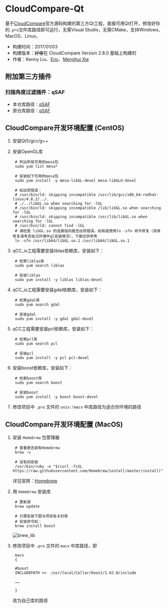 # CloudCompare-Qt

基于[CloudCompare](https://github.com/CloudCompare/CloudCompare)官方源码构建的第三方Qt工程，直接可用Qt打开，修改好你的`.pro`文件库路径即可运行，无需Visual Studio，无需CMake，支持Windows、MacOS、Linux。

* 构建时间：2017/01/03
* 构建版本：~~好像~~在 CloudCompare Version 2.8.0 基础上构建的
* 作者：Kenny Liu、[Eric](https://github.com/Eric7Coding)、[Menghui Xie](https://github.com/huihut)

## 附加第三方插件

### 扫描角度过滤插件：qSAF

* 本仓库路径：[qSAF](CloudCompare/plugins/qSAF)
* 原仓库路径：[qSAF](https://github.com/huihut/qSAF)

## CloudCompare开发环境配置 (CentOS)

1. 安装Qt5/gcc/g++

2. 安装OpenGL库


    	# 列出所有可用的mesa包
    	sudo yum list mesa*

    	# 安装如下可用的mesa包
    	sudo yum install -y mesa-libGL-devel mesa-libGLU-devel

    	# 如出现错误：
    	# /usr/bin/ld: skipping incompatible /usr/lib/gcc/x86_64-redhat-linux/4.8.2/../.
    	# ./../libGL.so when searching for -lGL
    	# /usr/bin/ld: skipping incompatible /lib/libGL.so when searching for -lGL
    	# /usr/bin/ld: skipping incompatible /usr/lib/libGL.so when searching for -lGL
    	# /usr/bin/ld: cannot find -lGL
    	# 请检查 libGL.so 的连接指向是否出现错误，如有就使用ln -sfn 命令修复（具体修复请考虑自己环境中gl安装情况），下面仅供参考
    	ln -sfn /usr/lib64/libGL.so.1 /usr/lib64/libGL.so.1

3. qCC_io工程需要安装liblas依赖库，安装如下：

    	# 检索liblas库
    	sudo yum search liblas

    	# 安装liblas
    	sudo yum install -y liblas liblas-devel

4. qCC_io工程需要安装gdal依赖库，安装如下：

    	# 检索gdal库
    	sudo yum search gdal

    	# 安装gdal
    	sudo yum install -y gdal gdal-devel

5. qCC工程需要安装pcl依赖库，安装如下：

    	# 检索pcl库
    	sudo yum search pcl

    	# 安装pcl
    	sudo yum install -y pcl pcl-devel

6. 安装boost依赖库，安装如下：

    	# 检索boost库
    	sudo yum search boost

    	# 安装boost
    	sudo yum install -y boost boost-devel

7. 修改项目中 `.pro` 文件的 `unix:!macx` 中库路径为适合你环境的路径

## CloudCompare开发环境配置 (MacOS)

1. 安装 `Homebrew` 包管理器

		# 查看是否装有Homebrew
		brew -v
		
		# 没有则安装
		/usr/bin/ruby -e "$(curl -fsSL https://raw.githubusercontent.com/Homebrew/install/master/install)"
		
	详见官网：[Homebrew](https://brew.sh/index_zh-cn.html)

2. 用 `Homebrew` 安装库

		# 更新源
		brew update
		
		# 只需安装下图与项目有关的库
		# 安装命令如：
		brew install boost

	![brew_lib](http://ojlsgreog.bkt.clouddn.com/brew_lib.jpg)

3. 修改项目中 `.pro` 文件的 `macx` 中库路径，即

		macx
		{
		
		#boost
		INCLUDEPATH +=  /usr/local/Cellar/boost/1.62.0/include
		
		……
		
		}
		
	改为自己库的路径


